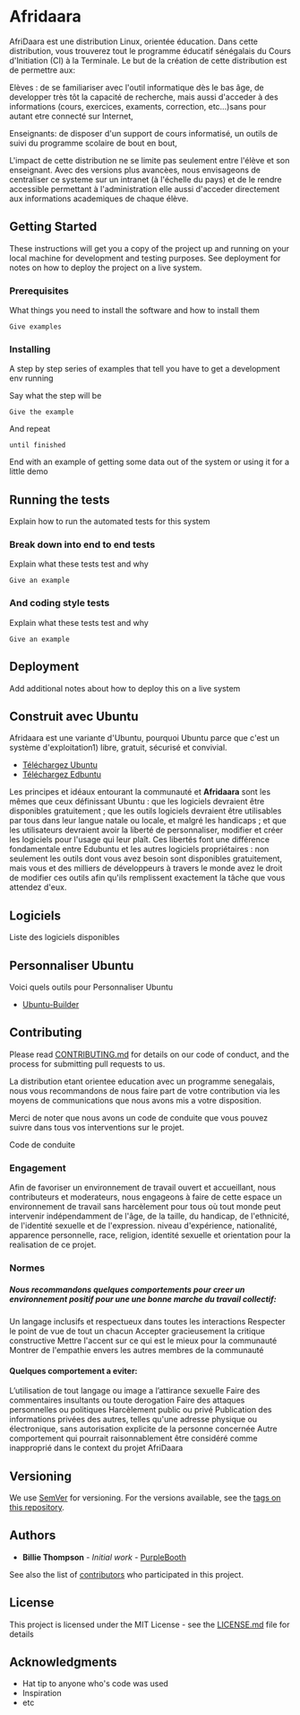 # Afridaara

AfriDaara est une distribution Linux, orientée éducation. Dans cette distribution, vous trouverez tout le programme éducatif sénégalais du Cours d'Initiation (CI) à la Terminale. Le but de la création de cette distribution est de permettre aux:

  Elèves : de se familiariser avec l'outil informatique dès le bas âge, de developper très tôt la capacité de recherche, mais aussi d'acceder à des informations (cours, exercices, examents, correction, etc...)sans pour autant etre connecté sur Internet,

  Enseignants: de disposer d'un support de cours informatisé, un outils de suivi du programme scolaire de bout en bout,

L'impact de cette distribution ne se limite pas seulement entre l'élève et son enseignant. Avec des versions plus avancèes, nous envisageons de centraliser ce systeme sur un intranet (à l'échelle du pays) et de le rendre accessible permettant à l'administration elle aussi d'acceder directement aux informations academiques de chaque élève.

## Getting Started

These instructions will get you a copy of the project up and running on your local machine for development and testing purposes. See deployment for notes on how to deploy the project on a live system.

### Prerequisites

What things you need to install the software and how to install them

```
Give examples
```

### Installing

A step by step series of examples that tell you have to get a development env running

Say what the step will be

```
Give the example
```

And repeat

```
until finished
```

End with an example of getting some data out of the system or using it for a little demo

## Running the tests

Explain how to run the automated tests for this system

### Break down into end to end tests

Explain what these tests test and why

```
Give an example
```

### And coding style tests

Explain what these tests test and why

```
Give an example
```

## Deployment

Add additional notes about how to deploy this on a live system

## Construit avec Ubuntu

Afridaara est une variante d'Ubuntu, pourquoi Ubuntu parce que c'est un système d'exploitation1) libre, gratuit, sécurisé et convivial.

* [Téléchargez  Ubuntu](https://www.ubuntu.com/download)
* [Téléchargez  Edbuntu](https://www.edubuntu.org/download)

Les principes et idéaux entourant la communauté et **Afridaara** sont les mêmes que ceux définissant Ubuntu : que les logiciels devraient être disponibles gratuitement ; que les outils logiciels devraient être utilisables par tous dans leur langue natale ou locale, et malgré les handicaps ; et que les utilisateurs devraient avoir la liberté de personnaliser, modifier et créer les logiciels pour l'usage qui leur plaît. Ces libertés font une différence fondamentale entre Edubuntu et les autres logiciels propriétaires : non seulement les outils dont vous avez besoin sont disponibles gratuitement, mais vous et des milliers de développeurs à travers le monde avez le droit de modifier ces outils afin qu'ils remplissent exactement la tâche que vous attendez d'eux.

## Logiciels

Liste des logiciels disponibles

## Personnaliser Ubuntu

Voici quels outils pour Personnaliser Ubuntu

* [Ubuntu-Builder](outils/personnaliser/Ubuntu-Builder.md)

## Contributing

Please read [CONTRIBUTING.md](https://gist.github.com/PurpleBooth/b24679402957c63ec426) for details on our code of conduct, and the process for submitting pull requests to us.

La distribution etant orientee education avec un programme senegalais, nous vous recommandons de nous faire part de votre contribution via les moyens de communications que nous avons mis a votre disposition.

Merci de noter que  nous avons un code de conduite que vous pouvez suivre dans tous vos interventions sur le projet.

Code de conduite

### Engagement
Afin de favoriser un environnement de travail ouvert et accueillant, nous contributeurs et moderateurs, nous engageons à faire de cette espace un environnement de travail sans harcèlement pour tous où tout monde peut intervenir indépendamment de l'âge, de la taille, du handicap, de l'ethnicité, de l'identité sexuelle et de l'expression. niveau d'expérience, nationalité, apparence personnelle, race, religion, identité sexuelle et orientation pour la realisation de ce projet.


### Normes

##### Nous recommandons quelques comportements pour creer un environnement positif pour une une bonne marche du travail collectif:

Un langage inclusifs et respectueux dans toutes les interactions
Respecter le point de vue de tout un chacun
Accepter gracieusement la critique constructive
Mettre l'accent sur ce qui est le mieux pour la communauté
Montrer de l'empathie envers les autres membres de la communauté

#### Quelques comportement a eviter:

L’utilisation de tout langage ou image a l’attirance sexuelle
Faire des commentaires insultants ou toute derogation
Faire des attaques personnelles ou politiques
Harcèlement public ou privé
Publication des informations privées des autres, telles qu'une adresse physique ou électronique, sans autorisation explicite de la personne concernée
Autre comportement qui pourrait raisonnablement être considéré comme inapproprié dans le context du projet AfriDaara


## Versioning

We use [SemVer](http://semver.org/) for versioning. For the versions available, see the [tags on this repository](https://github.com/your/project/tags).

## Authors

* **Billie Thompson** - *Initial work* - [PurpleBooth](https://github.com/PurpleBooth)

See also the list of [contributors](https://github.com/your/project/contributors) who participated in this project.

## License

This project is licensed under the MIT License - see the [LICENSE.md](LICENSE.md) file for details

## Acknowledgments

* Hat tip to anyone who's code was used
* Inspiration
* etc
